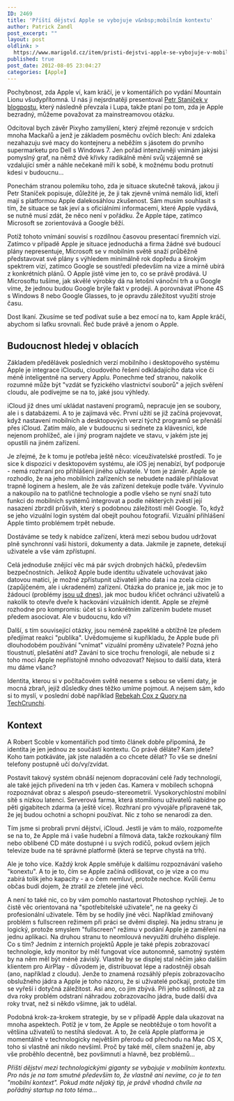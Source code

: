 ```yaml
---
ID: 2469
title: 'Příští dějství Apple se vybojuje v&nbsp;mobilním kontextu'
author: Patrick Zandl
post_excerpt: ""
layout: post
oldlink: >
  https://www.marigold.cz/item/pristi-dejstvi-apple-se-vybojuje-v-mobilnim-kontextu
published: true
post_date: 2012-08-05 23:04:27
categories: [Apple]
---
```

<p>Pochybnost, zda Apple ví, kam kráčí, je v komentářích po vydání Mountain Lionu všudypřítomná. U nás ji nejsrdnatěji presentoval <a href="http://www.lupa.cz/clanky/petr-pixy-stanicek-pristi-dejstvi-apple-vs-microsoft-zajimave-casy/">Petr Staníček v blogpostu</a>, který následně převzala i Lupa, takže ptaní po tom, zda je Apple bezradný, můžeme považovat za mainstreamovou otázku. </p>

<p>Odcitoval bych závěr Pixyho zamyšlení, který zřejmě rezonuje v srdcích mnoha Mackařů a jenž je základem posměchu ovčích blech: Ani zdaleka nezahazuju své macy do kontejneru a neběžím s jásotem do prvního supermarketu pro Dell s Windows 7. Jen pořád intenzivněji vnímám jakýsi pomyslný graf, na němž dvě křivky radikálně mění svůj vzájemně se vzdalující směr a náhle nečekaně míří k sobě, k možnému bodu protnutí kdesi v budoucnu…</p>
<p>Ponechám stranou polemiku toho, zda je situace skutečně taková, jakou ji Petr Staníček popisuje, důležité je, že ji tak zjevně vnímá nemálo lidí, kteří mají s platformou Apple dalekosáhlou zkušenost. Sám musím souhlasit s tím, že situace se tak jeví a s oficiálními informacemi, které Apple vydává, se nutně musí zdát, že něco není v pořádku. Že Apple tápe, zatímco Microsoft se zorientovává a Google běží. </p>
<p>Potíž tohoto vnímání souvisí s rozdílnou časovou presentací firemních vizí. Zatímco v případě Apple je situace jednoduchá a firma žádné své budoucí plány nepresentuje, Microsoft se v mobilním světě snaží průběžně představovat své plány s výhledem minimálně rok dopředu a širokým spektrem vizí, zatímco Google se soustředí především na vize a mírně ubírá z konkrétních plánů. O Apple jistě víme jen to, co se právě prodává. U Microsoftu tušíme, jak skvělé výrobky dá na letošní vánoční trh a u Google víme, že jednou budou Google brýle fakt v prodeji. A porovnávat iPhone 4S s Windows 8 nebo Google Glasses, to je opravdu záležitost využití stroje času. </p>
<p>Dost lkaní. Zkusíme se teď podívat suše a bez emocí na to, kam Apple kráčí, abychom si laťku srovnali. Řeč bude právě a jenom o Apple. </p><!--more-->
<h2>Budoucnost hledej v oblacích</h2>
<p>Základem předělávek posledních verzí mobilního i desktopového systému Apple je integrace iCloudu, cloudového řešení odkládajícího data více či méně inteligentně na servery Applu. Ponechme teď stranou, nakolik rozumné může být "vzdát se fyzického vlastnictví souborů" a jejich svěření cloudu, ale podívejme se na to, jaké jsou výhledy. </p>
<p>iCloud již dnes umí ukládat nastavení programů, nepracuje jen se soubory, ale i s databázemi. A to je zajímavá věc. První užití se již začíná projevovat, když nastavení mobilních a desktopových verzí týchž programů se přenáší přes iCloud. Zatím málo, ale v budoucnu si sednete za klávesnici, kde nejenom prohlížeč, ale i jiný program najdete ve stavu, v jakém jste jej opustili na jiném zařízení. </p>
<p>Je zřejmé, že k tomu je potřeba ještě něco: víceuživatelské prostředí. To je sice k dispozici v desktopovém systému, ale iOS jej nenabízí, byť podporuje - nemá rozhraní pro přihlášení jiného uživatele. V tom je záměr. Apple se rozhodlo, že na jeho mobilních zařízeních se nebudete nadále přihlašovat trapně loginem a heslem, ale že vás zařízení detekuje podle tváře. Vyvinulo a nakoupilo na to patřičné technologie a podle všeho se nyní snaží tuto funkci do mobilních systémů integrovat a podle některých zvěstí její nasazení zbrzdil průšvih, který s podobnou záležitostí měl Google. To, když se jeho vizuální login systém dal obejít pouhou fotografií. Vizuální přihlášení Apple tímto problémem trpět nebude. </p>
<p>Dostáváme se tedy k nabídce zařízení, která mezi sebou budou udržovat plně synchronní vaši historii, dokumenty a data. Jakmile je zapnete, detekují uživatele a vše vám zpřístupní. </p>
<p>Celá jednoduše znějící věc má pár svých drobných háčků, především bezpečnostních. Jelikož Apple bude identitu uživatele uchovávat jako datovou matici, je možné zpřístupnit uživateli jeho data i na zcela cizím (zapůjčeném, ale i ukradeném) zařízení. Otázka do pranice je, jak moc je to žádoucí (problémy <a href="http://www.forbes.com/sites/adriankingsleyhughes/2012/08/04/the-dangerous-side-of-apples-icloud/">jsou už dnes</a>), jak moc budou křičet ochránci uživatelů a nakolik to otevře dveře k hackování vizuálních identit. Apple se zřejmě rozhodne pro kompromis: účet si s konkrétním zařízením budete muset předem asociovat. Ale v budoucnu, kdo ví? </p>
<p>Další, s tím související otázky, jsou neméně zapeklité a obtížně lze předem předjímat reakci "publika". Uvědomujeme si kupříkladu, že Apple bude při dlouhodobém používání "vnímat" vizuální proměny uživatele? Pozná jeho tloustnutí, plešatění atd? Zavání to sice trochu frenologií, ale nebude si z toho moci Apple nepřístojně mnoho odvozovat? Nejsou to další data, která mu dáme všanc?</p>
<p>Identita, kterou si v počítačovém světě neseme s sebou se všemi daty, je mocná zbraň, jejíž důsledky dnes těžko umíme pojmout. A nejsem sám, kdo si to myslí, v poslední době například <a href="http://techcrunch.com/2012/07/29/the-first-company-to-build-your-identity-into-your-phone-wins-the-next-decade/">Rebekah Cox z Quory na TechCrunchi</a>. </p>
<h2>Kontext</h2>
<p>A Robert Scoble v komentářích pod tímto článek dobře připomíná, že identita je jen jednou ze součástí kontextu. Co právě děláte? Kam jdete? Koho tam potkáváte, jak jste naladěn a co chcete dělat? To vše se dnešní telefony postupně učí do/vy/zvídat. </p>
<p>Postavit takový systém obnáší nejenom dopracování celé řady technologií, ale také jejich přivedení na trh v jeden čas. Kamera v mobilech schopná rozpoznávat obraz s alespoň pseudo-stereometrií. Vysokorychlostní mobilní sítě s nízkou latencí. Serverová farma, která stomilionu uživatelů nabídne po pěti gigabitech zdarma (a ještě více). Rozhraní pro vývojáře připravené tak, že jej budou ochotni a schopni používat. Nic z toho se nenarodí za den. </p>
<p>Tím jsme si probrali první dějství, iCloud. Jestli je vám to málo, rozpomeňte se na to, že Apple má i vaše hudební a filmová data, takže rozkoukaný film nebo oblíbené CD máte dostupné i u svých rodičů, pokud ovšem jejich televize bude na té správné platformě (která se teprve chystá na trh).</p>
<p>Ale je toho více. Každý krok Apple směřuje k dalšímu rozpoznávání vašeho "konextu". A to je to, čím se Apple začíná odlišovat, co je vize a co mu zabírá tolik jeho kapacity - a o čem nemluví, protože nechce. Kvůli čemu občas budí dojem, že ztratil ze zřetele jiné věci. </p>
<p>A není to také nic, co by vám pomohlo nastartovat Photoshop rychleji. Je to čistě věc orientovaná na "spotřebitelské uživatele", ne na geeky či profesionální uživatele. Těm by se hodily jiné věci. Například zmiňovaný problém s fullscreen režimem při práci se dvěmi displeji. Na jednu stranu je logický, protože smyslem "fullscreen" režimu v podání Apple je zaměření na jednu aplikaci. Na druhou stranu to neomlouvá nevyužití druhého displeje. Co s tím? Jedním z interních projektů Apple je také přepis zobrazovací technologie, kdy monitor by měl fungovat více autonomně, samotný systém by na něm měl být méně závislý. Vlastně by se displej stal něčím jako dalším klientem pro AirPlay - důvodem je, distribuovat lépe a radostněji obsah (ano, například z cloudu). Jenže to znamená rozsáhlý přepis zobrazovacího obslužného jádra a Apple je toho názoru, že si uživatelé počkají, protože tím se vyřeší i dotyčná záležitost. Asi ano, co jim zbývá. Při jeho sdílnosti, až za dva roky problém odstraní náhradou zobrazovacího jádra, bude další dva roky trvat, než si někdo všimne, jak to udělal. </p>
<p>Podobná krok-za-krokem strategie, by se v případě Apple dala ukazovat na mnoha aspektech. Potíž je v tom, že Apple se neobtěžuje o tom hovořit a většina uživatelů to nestíhá sledovat. A to, že celá Apple platforma je momentálně v technologicky největším přerodu od přechodu na Mac OS X, toho si vlastně ani nikdo nevšiml. Proč by také měl, cílem snažení je, aby vše proběhlo decentně, bez povšimnutí a hlavně, bez problémů... </p>
<p><em>Příští dějství mezi technologickými giganty se vybojuje v mobilním kontextu. Pro nás je na tom smutné především to, že vlastně ani nevíme, co je to ten "mobilní kontext". Pokud máte nějaký tip, je právě vhodná chvíle na pořádný startup na toto téma… </em></p>